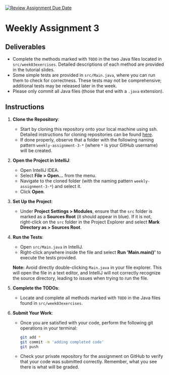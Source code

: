 [![Review Assignment Due Date](https://classroom.github.com/assets/deadline-readme-button-22041afd0340ce965d47ae6ef1cefeee28c7c493a6346c4f15d667ab976d596c.svg)](https://classroom.github.com/a/ARnLBUGT)
# Weekly Assignment 3

## Deliverables

- Complete the methods marked with `TODO` in the two Java files located in `src/week03exercises`. Detailed descriptions of each method are provided in the tutorial slides.
- Some simple tests are provided in `src/Main.java`, where you can run them to check for correctness. These tests may not be comprehensive; additional tests may be released later in the week.
- Please only commit all Java files (those that end with a `.java` extension).

## Instructions

1. **Clone the Repository**:
   - Start by cloning this repository onto your local machine using ssh. Detailed instructions for cloning repositories can be found [here](https://docs.github.com/en/repositories/creating-and-managing-repositories/cloning-a-repository).
   - If done properly, observe that a folder with the following naming pattern `weekly-assignment-3-*` (where `*` is your GitHub username) will be created.

2. **Open the Project in IntelliJ**:
   - Open IntelliJ IDEA.
   - Select **File > Open...** from the menu.
   - Navigate to the cloned folder (with the naming pattern `weekly-assignment-3-*`) and select it.
   - Click **Open**.

3. **Set Up the Project**:
     - Under **Project Settings > Modules**, ensure that the `src` folder is marked as a **Sources Root** (it should appear in blue). If it is not, right-click on the `src` folder in the Project Explorer and select **Mark Directory as > Sources Root**.

4. **Run the Tests**:
   - Open `src/Main.java` in IntelliJ.
   - Right-click anywhere inside the file and select **Run 'Main.main()'** to execute the tests provided.

   **Note:** Avoid directly double-clicking `Main.java` in your file explorer. This will open the file in a text editor, and IntelliJ will not correctly recognize the source directory, leading to issues when trying to run the file.

5. **Complete the TODOs**:
   - Locate and complete all methods marked with `TODO` in the Java files found in `src/week03exercises`.

6. **Submit Your Work**:
   - Once you are satisfied with your code, perform the following git operations in your terminal:
     ```bash
     git add *
     git commit -m 'adding completed code'
     git push
     ```
   - Check your private repository for the assignment on GitHub to verify that your code was submitted correctly. Remember, what you see there is what will be graded.

